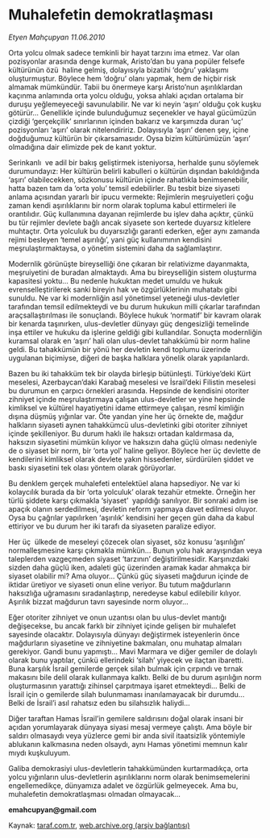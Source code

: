# Muhalefetin demokratlaşması 

*Etyen Mahçupyan 11.06.2010*

<div class="yazi">
<p>Orta yolcu olmak sadece temkinli bir hayat tarzını ima etmez. Var olan pozisyonlar arasında denge kurmak, Aristo’dan bu yana popüler felsefe kültürünün özü  haline gelmiş, dolayısıyla bizatihi ‘doğru’ yaklaşımı oluşturmuştur. Böylece hem ‘doğru’ olanı yapmak, hem de hiçbir risk almamak mümkündür. Tabii bu önermeye karşı Aristo’nun aşırılıklardan kaçınma anlamında orta yolcu olduğu, yoksa ahlaki açıdan ortalama bir duruşu yeğlemeyeceği savunulabilir. Ne var ki neyin ‘aşırı’ olduğu çok kuşku götürür... Genellikle içinde bulunduğumuz seçenekler ve hayal gücümüzün çizdiği ‘gerçekçilik’ sınırlarının içinden bakarız ve karşımızda duran ‘uç’ pozisyonları ‘aşırı’ olarak nitelendiririz. Dolayısıyla ‘aşırı’ denen şey, içine doğduğumuz kültürün bir çıkarsamasıdır. Oysa bizim kültürümüzün ‘aşırı’ olmadığına dair elimizde pek de kanıt yoktur.</p>
<p>Serinkanlı  ve adil bir bakış geliştirmek isteniyorsa, herhalde şunu söylemek durumundayız: Her kültürün belirli kabulleri o kültürün dışından bakıldığında ‘aşırı’ olabilecekken, sözkonusu kültürün içinde rahatlıkla benimsenebilir, hatta bazen tam da ‘orta yolu’ temsil edebilirler. Bu tesbit bize siyaseti anlama açısından yararlı bir ipucu vermekte: Rejimlerin meşruiyetleri çoğu zaman kendi aşırılıklarını bir norm olarak topluma kabul ettirmeleri ile orantılıdır. Güç kullanımına dayanan rejimlerde bu işlev daha açıktır, çünkü bu tür rejimler devlete bağlı ancak siyasete son kertede duyarsız kitlelere muhtaçtır. Orta yolculuk bu duyarsızlığı garanti ederken, eğer aynı zamanda rejimi besleyen ‘temel aşırılığı’, yani güç kullanımının kendisini meşrulaştırmaktaysa, o yönetim sistemini daha da sağlamlaştırır.</p>
<p>Modernlik görünüşte bireyselliği öne çıkaran bir relativizme dayanmakta, meşruiyetini de buradan almaktaydı. Ama bu bireyselliğin sistem oluşturma kapasitesi yoktu... Bu nedenle hukuktan medet umuldu ve hukuk evrenselleştirilerek sanki bireyin hak ve özgürlüklerinin muhatabı gibi sunuldu. Ne var ki modernliğin asıl yönetimsel yeteneği ulus-devletler tarafından temsil edilmekteydi ve bu durum hukukun milli çıkarlar tarafından araçsallaştırılması ile sonuçlandı. Böylece hukuk ‘normatif’ bir kavram olarak bir kenarda taşınırken, ulus-devletler dünyayı güç dengesizliği temelinde inşa ettiler ve hukuku da işlerine geldiği gibi kullandılar. Sonuçta modernliğin kuramsal olarak en ‘aşırı’ hali olan ulus-devlet tahakkümü bir norm haline geldi. Bu tahakkümün bir yönü her devletin kendi toplumu üzerinde uygulanan biçimiyse, diğeri de başka halklara yönelik olarak yapılanlardı.</p>
<p>Bazen bu iki tahakküm tek bir olayda birleşip bütünleşti. Türkiye’deki Kürt meselesi, Azerbaycan’daki Karabağ meselesi ve İsrail’deki Filistin meselesi bu durumun en çarpıcı örnekleri arasında. Hepsinde de kendisini otoriter zihniyet içinde meşrulaştırmaya çalışan ulus-devletler ve yine hepsinde kimliksel ve kültürel hayatiyetini idame ettirmeye çalışan, resmî kimliğin dışına düşmüş yığınlar var. Öte yandan yine her üç örnekte de, mağdur halkların siyaseti aynen tahakkümcü ulus-devletinki gibi otoriter zihniyet içinde şekilleniyor. Bu durum haklı ile haksızı ortadan kaldırmasa da, haksızın siyasetini mümkün kılıyor ve haksızın daha güçlü olması nedeniyle de o siyaset bir norm, bir ‘orta yol’ haline geliyor. Böylece her üç devlette de kendilerini kimliksel olarak devlete yakın hissedenler, sürdürülen şiddet ve baskı siyasetini tek olası yöntem olarak görüyorlar.</p>
<p>Bu denklem gerçek muhalefeti entelektüel alana hapsediyor. Ne var ki kolaycılık burada da bir ‘orta yolculuk’ olarak tezahür etmekte. Örneğin her türlü şiddete karşı çıkmakla ‘siyaset’  yapıldığı sanılıyor. Bir sonraki adım ise apaçık olanın serdedilmesi, devletin reform yapmaya davet edilmesi oluyor. Oysa bu çağrılar yapılırken ‘aşırılık’ kendisini her geçen gün daha da kabul ettiriyor ve bu durum her iki tarafı da siyaseten paralize ediyor.</p>
<p>Her üç  ülkede de meseleyi çözecek olan siyaset, söz konusu ‘aşırılığın’ normalleşmesine karşı çıkmakla mümkün... Bunun yolu hak arayışından veya taleplerden vazgeçmeden siyaset ‘tarzının’ değiştirilmesidir. Karşınızdaki sizden daha güçlü iken, adaleti güç üzerinden aramak kadar ahmakça bir siyaset olabilir mi? Ama oluyor... Çünkü güç siyaseti mağdurun içinde de iktidar üretiyor ve siyaseti onun eline veriyor. Bu tutum mağdurların haksızlığa uğramasını sıradanlaştırıp, neredeyse kabul edilebilir kılıyor. Aşırılık bizzat mağdurun tavrı sayesinde norm oluyor...</p>
<p>Eğer otoriter zihniyet ve onun uzantısı olan bu ulus-devlet mantığı değişecekse, bu ancak farklı bir zihniyet içinde gelişen bir muhalefet sayesinde olacaktır. Dolayısıyla dünyayı değiştirmek isteyenlerin önce mağdurların siyasetine ve zihniyetine bakmaları, onu muhatap almaları gerekiyor. Gandi bunu yapmıştı... Mavi Marmara ve diğer gemiler de dolaylı olarak bunu yaptılar, çünkü ellerindeki ‘silah’ yiyecek ve ilaçtan ibaretti. Buna karşılık İsrail gemilerde gerçek silah bulmak için çırpındı ve tırnak makasını bile delil olarak kullanmaya kalktı. Belki de bu durum aşırılığın norm oluşturmasının yarattığı zihinsel çarpıtmaya işaret etmekteydi... Belki de İsrail için o gemilerde silah bulunmaması inanılamayacak bir durumdu... Belki de İsrail’i asıl rahatsız eden bu silahsızlık haliydi...</p>
<p>Diğer taraftan Hamas İsrail’in gemilere saldırısını doğal olarak insani bir açıdan yorumlayarak dünyaya siyasi mesaj vermeye çalıştı. Ama böyle bir saldırı olmasaydı veya yüzlerce gemi bir anda sivil itaatsizlik yöntemiyle ablukanın kalkmasına neden olsaydı, aynı Hamas yönetimi memnun kalır mıydı kuşkuluyum.</p>
<p>Galiba demokrasiyi ulus-devletlerin tahakkümünden kurtarmadıkça, orta yolcu yığınların ulus-devletlerin aşırılıklarını norm olarak benimsemelerini engellemedikçe, dünyamıza adalet ve özgürlük gelmeyecek. Ama bu, muhalefetin demokratlaşması olmadan olmayacak...</p>
<p><b>emahcupyan@gmail.com</b></p></div>

Kaynak: [taraf.com.tr](http://www.taraf.com.tr:80/etyen-mahcupyan/makale-muhalefetin-demokratlasmasi.htm), [web.archive.org (arşiv bağlantısı)](http://web.archive.org/web/20100614052032/http://www.taraf.com.tr:80/etyen-mahcupyan/makale-muhalefetin-demokratlasmasi.htm)
